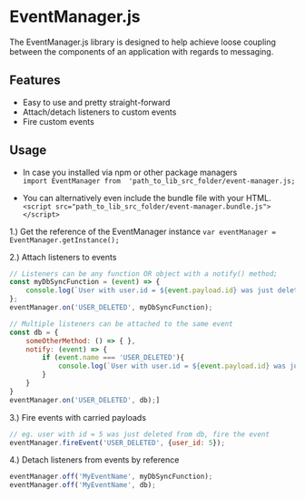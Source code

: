 # EventManager.js

The EventManager.js library is designed to help achieve loose coupling between the components of an application with regards to messaging.

## Features

- Easy to use and pretty straight-forward
- Attach/detach listeners to custom events
- Fire custom events


## Usage
- In case you installed via npm or other package managers  
`import EventManager from  'path_to_lib_src_folder/event-manager.js;`

- You can alternatively even include the bundle file with your HTML. 
`<script src="path_to_lib_src_folder/event-manager.bundle.js"></script>`

1.) Get the reference of the EventManager instance 
`var eventManager = EventManager.getInstance();`

2.) Attach listeners to events
```js
// Listeners can be any function OR object with a notify() method;
const myDbSyncFunction = (event) => { 
    console.log(`User with user.id = ${event.payload.id} was just deleted. Syncing databases...`);
};
eventManager.on('USER_DELETED', myDbSyncFunction);

// Multiple listeners can be attached to the same event
const db = { 
    someOtherMethod: () => { },
    notify: (event) => {
        if (event.name === 'USER_DELETED'){
            console.log(`User with user.id = ${event.payload.id} was just deleted. Syncing databases...`);
        }
    }
}
eventManager.on('USER_DELETED', db);]
```

3.) Fire events with carried payloads
```js
// eg. user with id = 5 was just deleted from db, fire the event
eventManager.fireEvent('USER_DELETED', {user_id: 5});
```

4.) Detach listeners from events by reference
```js
eventManager.off('MyEventName', myDbSyncFunction);
eventManager.off('MyEventName', db);
```
